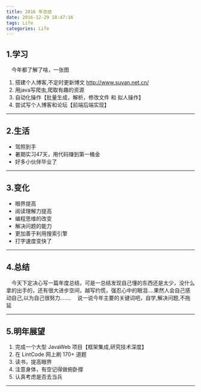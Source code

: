 ```yaml
---
title: 2016 年总结
date: 2016-12-29 18:47:16
tags: Life
categories: Life
---
```





1.学习
-------------------------
&emsp;今年都了解了啥，一张图


1. 搭建个人博客,不定时更新博文 http://www.suvan.net.cn/
2. 用java写爬虫,爬取有趣的资源
3. 自动化操作【批量生成，解析，修改文件 和 拟人操作】
4. 尝试写个人博客和论坛【前端后端实现】


---

2.生活
------------------------
+ 驾照到手
+ 暑期实习47天，用代码赚到第一桶金
+ 好多小伙伴毕业了


---

3.变化
--------------------------
+ 眼界提高
+ 阅读理解力提高
+ 编程思维的改变
+ 解决问题的能力
+ 更加善于利用搜索引擎
+ 打字速度变快了

---


4.总结
-------------------

&emsp;今天下定决心写一篇年度总结，可是一总结发现自己懂的东西还是太少，没什么拿的出手的，还有很大进步空间，越写约慌，强忍心中的眼泪....果然人会自己感动自己,以为自己很努力.......
&emsp;说一说今年主要的关键词吧，自学,解决问题,不拖延

---

5.明年展望
-----------------------
1. 完成一个大型 JavaWeb 项目【框架集成,研究技术深度】
2. 在 LintCode 网上刷 170+ 道题
3. 读书，提高眼界
4. 注意身体，有空记得做俯卧撑
5. 认真考虑是否去当兵

---